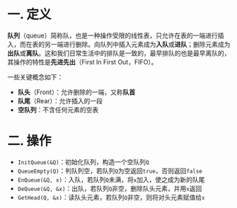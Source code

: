 # 一. 定义

**队列**（queue）简称队，也是一种操作受限的线性表，只允许在表的一端进行插入，而在表的另一端进行删除。向队列中插入元素成为**入队**或**进队**；删除元素成为**出队**或**离队**。这和我们日常生活中的排队是一致的，最早排队的也是最早离队的，其操作的特性是**先进先出**（First In First Out，FIFO）。

一些关键概念如下：

- **队头**（Front）：允许删除的一端，又称**队首**
- **队尾**（Rear）：允许插入的一段
- **空队列**：不含任何元素的空表



# 二. 操作

- `InitQueue(&Q)`：初始化队列，构造一个空队列`Q`
- `QueueEmpty(Q)`：判队列空，若队列`Q`为空返回`true`，否则返回`false`
- `EnQueue(&Q, x)`：入队，若队列`Q`未满，将`x`加入，使之成为新的队尾
- `DeQueue(&Q, &x)`：出队，若队列`Q`非空，删除队头元素，并用`x`返回
- `GetHead(Q, &x)`：读队头元素，若队列`Q`非空，则将对头元素赋值给`x`